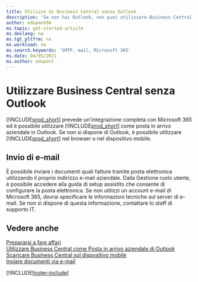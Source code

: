 ```yaml
---
title: Utilizzo di Business Central senza Outlook
description: 'Se non hai Outlook, non puoi utilizzare Business Central come Posta in arrivo aziendale in Outlook ma puoi utilizzare un browser o il dispositivo mobile.'
author: edupont04
ms.topic: get-started-article
ms.devlang: na
ms.tgt_pltfrm: na
ms.workload: na
ms.search.keywords: 'SMTP, mail, Microsoft 365'
ms.date: 04/01/2021
ms.author: edupont
---
```

# Utilizzare Business Central senza Outlook
[!INCLUDE[prod_short](includes/prod_short.md)] prevede un'integrazione completa con Microsoft 365 ed è possibile utilizzare [!INCLUDE[prod_short](includes/prod_short.md)] come posta in arrivo aziendale in Outlook. Se non si dispone di Outlook, è possibile utilizzare [!INCLUDE[prod_short](includes/prod_short.md)] nel browser o nel dispositivo mobile.  

## Invio di e-mail
È possibile inviare i documenti quali fatture tramite posta elettronica utilizzando il proprio indirizzo e-mail aziendale. Dalla Gestione ruolo utente, è possibile accedere alla guida di setup assistito che consente di configurare la posta elettronica. Se non utilizzi un account e-mail di Microsoft 365, dovrai specificare le informazioni tecniche sul server di e-mail. Se non si dispone di questa informazione, contattare lo staff di supporto IT.  


## Vedere anche
[Prepararsi a fare affari](ui-get-ready-business.md)  
[Utilizzare Business Central come Posta in arrivo aziendale di Outlook](admin-outlook.md)  
[Scaricare Business Central sul dispositivo mobile](install-mobile-app.md)  
[Inviare documenti via e-mail](ui-how-send-documents-email.md)


[!INCLUDE[footer-include](includes/footer-banner.md)]